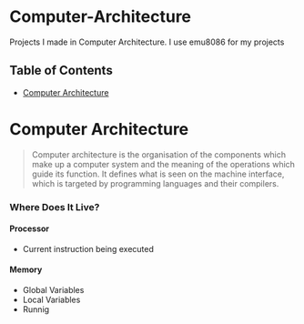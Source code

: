 # Computer-Architecture
Projects I made in Computer Architecture. I use emu8086 for my projects


## Table of Contents
- [Computer Architecture](#computer-architecture)

# Computer Architecture

> Computer architecture is the organisation of the components which make up a computer system and the meaning of the operations which guide its function. It defines what is seen on the machine interface, which is targeted by programming languages and their compilers. 

### Where Does It Live?

#### Processor
- Current instruction being executed

#### Memory
- Global Variables
- Local Variables
- Runnig 
